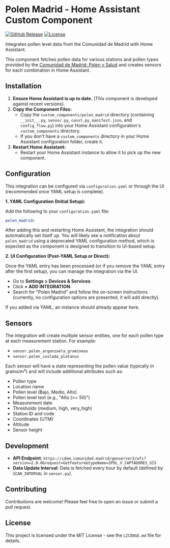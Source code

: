 # Polen Madrid - Home Assistant Custom Component

[![GitHub Release][releases-shield]][releases]
[![License][license-shield]][license]

Integrates pollen level data from the Comunidad de Madrid with Home Assistant.

This component fetches pollen data for various stations and pollen types provided by the [Comunidad de Madrid: Polen y Salud](https://www.comunidad.madrid/servicios/salud/polen) and creates sensors for each combination in Home Assistant.

## Installation

1.  **Ensure Home Assistant is up to date.** (This component is developed against recent versions).
2.  **Copy the Component Files:**
    *   Copy the `custom_components/polen_madrid` directory (containing `__init__.py`, `sensor.py`, `const.py`, `manifest.json`, and `config_flow.py`) into your Home Assistant configuration's `custom_components` directory.
    *   If you don't have a `custom_components` directory in your Home Assistant configuration folder, create it.
3.  **Restart Home Assistant:**
    *   Restart your Home Assistant instance to allow it to pick up the new component.

## Configuration

This integration can be configured via `configuration.yaml` or through the UI (recommended once YAML setup is complete).

**1. YAML Configuration (Initial Setup):**

Add the following to your `configuration.yaml` file:

```yaml
polen_madrid:
```

After adding this and restarting Home Assistant, the integration should automatically set itself up. You will likely see a notification about `polen_madrid` using a deprecated YAML configuration method, which is expected as the component is designed to transition to UI-based setup.

**2. UI Configuration (Post-YAML Setup or Direct):**

Once the YAML entry has been processed (or if you remove the YAML entry after the first setup), you can manage the integration via the UI.

*   Go to **Settings > Devices & Services**.
*   Click **+ ADD INTEGRATION**.
*   Search for "Polen Madrid" and follow the on-screen instructions (currently, no configuration options are presented, it will add directly).

If you added via YAML, an instance should already appear here.

## Sensors

The integration will create multiple sensor entities, one for each pollen type at each measurement station. For example:

*   `sensor.polen_arganzuela_gramineas`
*   `sensor.polen_coslada_platanus`

Each sensor will have a state representing the pollen value (typically in grains/m³) and will include additional attributes such as:

*   Pollen type
*   Location name
*   Pollen level (Bajo, Medio, Alto)
*   Pollen level text (e.g., "Alto (>= 50)")
*   Measurement date
*   Thresholds (medium, high, very_high)
*   Station ID and code
*   Coordinates (UTM)
*   Altitude
*   Sensor height

## Development

*   **API Endpoint**: `https://idem.comunidad.madrid/geoserver3/wfs?version=2.0.0&request=GetFeature&typeName=SPOL_V_CAPTADORES_GIS`
*   **Data Update Interval**: Data is fetched every hour by default (defined by `SCAN_INTERVAL` in `sensor.py`).

## Contributing

Contributions are welcome! Please feel free to open an issue or submit a pull request.

## License

This project is licensed under the MIT License - see the `LICENSE.md` file for details.

<!-- Shield Definitions -->
[releases]: https://github.com/alvarotanarro/polen-madrid/releases
[license]: https://github.com/alvarotanarro/polen-madrid/blob/main/LICENSE.md

[releases-shield]: https://img.shields.io/github/release/alvarotanarro/polen-madrid.svg?style=for-the-badge
[license-shield]: https://img.shields.io/github/license/alvarotanarro/polen-madrid.svg?style=for-the-badge 